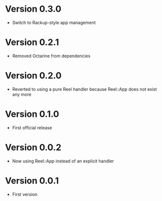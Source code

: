 # Version 0.3.0
  * Switch to Rackup-style app management

# Version 0.2.1
  * Removed Octarine from dependencies

# Version 0.2.0
  * Reverted to using a pure Reel handler because Reel::App does not exist any more

# Version 0.1.0
  * First official release

# Version 0.0.2
  * Now using Reel::App instead of an explicit handler

# Version 0.0.1
  * First version
